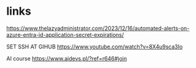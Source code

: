 # links

https://www.thelazyadministrator.com/2023/12/16/automated-alerts-on-azure-entra-id-application-secret-expirations/

SET SSH AT GIHUB
https://www.youtube.com/watch?v=8X4u9sca3Io

AI course
https://www.aidevs.pl/?ref=r646#join
